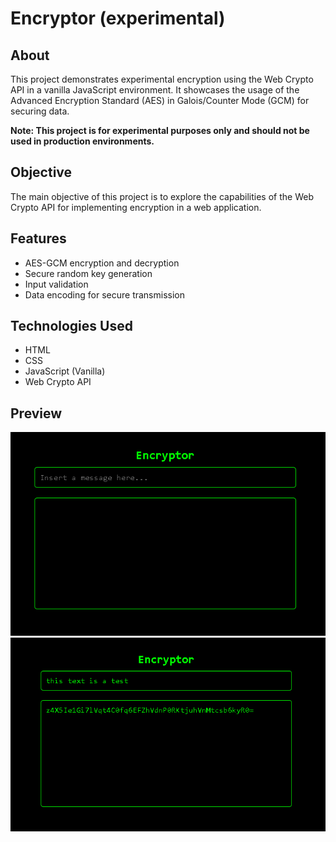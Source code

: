 # Encryptor (experimental)

## About

This project demonstrates experimental encryption using the Web Crypto API in a vanilla JavaScript environment. It showcases the usage of the Advanced Encryption Standard (AES) in Galois/Counter Mode (GCM) for securing data.

**Note: This project is for experimental purposes only and should not be used in production environments.**

## Objective

The main objective of this project is to explore the capabilities of the Web Crypto API for implementing encryption in a web application.

## Features

- AES-GCM encryption and decryption
- Secure random key generation
- Input validation
- Data encoding for secure transmission

## Technologies Used

- HTML
- CSS
- JavaScript (Vanilla)
- Web Crypto API

## Preview

![Preview 1](/img/example1.png)
![Preview 2](/img/example2.png)